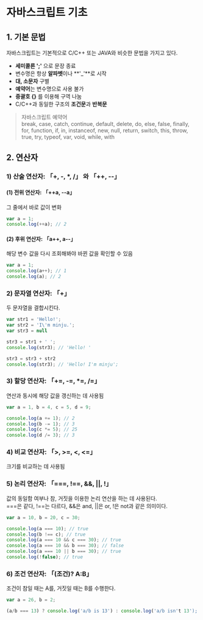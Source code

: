 
# 자바스크립트 기초
## 1. 기본 문법
자바스크립트는 기본적으로 C/C++ 또는 JAVA와 비슷한 문법을 가지고 있다.
- **세미콜론 ';'** 으로 문장 종료
- 변수명은 항상 **알파벳**이나 **'_'**로 시작
- **대, 소문자** 구별
- **예약어**는 변수명으로 사용 불가
- **중괄호 {}** 를 이용해 구역 나눔
- C/C++과 동일한 구조의 **조건문**과 **반복문**

> 자바스크립트 예약어  
> break, case, catch, continue, default, delete, do, else, false, finally, for, function, if, in, instanceof, new, null, return, 
> switch, this, throw, true, try, typeof, var, void, while, with

## 2. 연산자
### 1) 산술 연산자: 「+, -, *, /」 와 「++, --」 
#### (1) 전위 연산자: 「++a, --a」
그 줄에서 바로 값이 변화
```js
var a = 1;
console.log(++a); // 2
```

#### (2) 후위 연산자: 「a++, a--」
해당 변수 값을 다시 조회해봐야 바뀐 값을 확인할 수 있음
```js
var a = 1;
console.log(a++); // 1
console.log(a); // 2
```

### 2) 문자열 연산자: 「+」
두 문자열을 결합시킨다.
```js
var str1 = 'Hello!';
var str2 = 'I\'m minju.';
var str3 = null

str3 = str1 + ' ';
console.log(str3); // 'Hello! '

str3 = str3 + str2
console.log(str3); // 'Hello! I'm minju';
```

### 3) 할당 연산자: 「+=, -=, *=, /=」
연산과 동시에 해당 값을 갱신하는 데 사용됨
```js
var a = 1, b = 4, c = 5, d = 9;

console.log(a += 1); // 2
console.log(b -= 1); // 3
console.log(c *= 5); // 25
console.log(d /= 3); // 3
```

### 4) 비교 연산자: 「>, >=, <, <=」
크기를 비교하는 데 사용됨

### 5) 논리 연산자: 「===, !==, &&, ||, !」
값의 동일함 여부나 참, 거짓을 이용한 논리 연산을 하는 데 사용된다.  
===은 같다, !==는 다르다, &&은 and, ||은 or, !은 not과 같은 의미이다.
```js
var a = 10, b = 20, c = 30;

console.log(a === 10); // true
console.log(b !== c); // true
console.log(a === 10 && c === 30); // true
console.log(a === 10 && b === 30); // false
console.log(a === 10 || b === 30); // true
console.log(!false); // true
```

### 6) 조건 연산자: 「(조건)? A:B」
조건이 참일 때는 A를, 거짓일 때는 B를 수행한다.
```js
var a = 26, b = 2;

(a/b === 13) ? console.log('a/b is 13') : console.log('a/b isn't 13');
```
